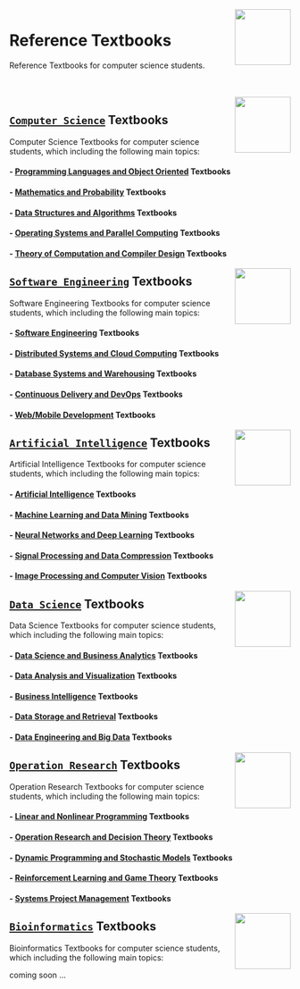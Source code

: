 <img align="right" width="100" src="https://github.com/cs-MohamedAyman/Reference-Textbooks/blob/master/textbooks-covers/textbooks.jpg">

# Reference Textbooks
Reference Textbooks for computer science students.

<br><br>
<img align="right" width="100" height="100" src="https://github.com/cs-MohamedAyman/cs-MohamedAyman/blob/main/repos-logos/computer-science-department.jpg">

## [`Computer Science`](https://github.com/cs-MohamedAyman/Reference-Textbooks/blob/master/Computer-Science-Textbooks/README.md) Textbooks
Computer Science Textbooks for computer science students, which including the following main topics:

#### - [Programming Languages and Object Oriented](https://github.com/cs-MohamedAyman/Reference-Textbooks/blob/master/Computer-Science-Textbooks/README.md) Textbooks
#### - [Mathematics and Probability](https://github.com/cs-MohamedAyman/Reference-Textbooks/blob/master/Computer-Science-Textbooks/README.md) Textbooks
#### - [Data Structures and Algorithms](https://github.com/cs-MohamedAyman/Reference-Textbooks/blob/master/Computer-Science-Textbooks/README.md) Textbooks
#### - [Operating Systems and Parallel Computing](https://github.com/cs-MohamedAyman/Reference-Textbooks/blob/master/Computer-Science-Textbooks/README.md) Textbooks
#### - [Theory of Computation and Compiler Design](https://github.com/cs-MohamedAyman/Reference-Textbooks/blob/master/Computer-Science-Textbooks/README.md) Textbooks

<img align="right" width="100" height="100" src="https://github.com/cs-MohamedAyman/cs-MohamedAyman/blob/main/repos-logos/software-engineering-department.jpg">

## [`Software Engineering`](https://github.com/cs-MohamedAyman/Reference-Textbooks/blob/master/Software-Engineering-Textbooks/README.md) Textbooks
Software Engineering Textbooks for computer science students, which including the following main topics:

#### - [Software Engineering](https://github.com/cs-MohamedAyman/Reference-Textbooks/blob/master/Software-Engineering-Textbooks/README.md) Textbooks
#### - [Distributed Systems and Cloud Computing](https://github.com/cs-MohamedAyman/Reference-Textbooks/blob/master/Software-Engineering-Textbooks/README.md) Textbooks
#### - [Database Systems and Warehousing](https://github.com/cs-MohamedAyman/Reference-Textbooks/blob/master/Software-Engineering-Textbooks/README.md) Textbooks
#### - [Continuous Delivery and DevOps](https://github.com/cs-MohamedAyman/Reference-Textbooks/blob/master/Software-Engineering-Textbooks/README.md) Textbooks
#### - [Web/Mobile Development](https://github.com/cs-MohamedAyman/Reference-Textbooks/blob/master/Software-Engineering-Textbooks/README.md) Textbooks

<img align="right" width="100" height="100" src="https://github.com/cs-MohamedAyman/cs-MohamedAyman/blob/main/repos-logos/artificial-intelligence-department.jpg">

## [`Artificial Intelligence`](https://github.com/cs-MohamedAyman/Reference-Textbooks/blob/master/Artificial-Intelligence-Textbooks/README.md) Textbooks
Artificial Intelligence Textbooks for computer science students, which including the following main topics:

#### - [Artificial Intelligence](https://github.com/cs-MohamedAyman/Reference-Textbooks/blob/master/Artificial-Intelligence-Textbooks/README.md) Textbooks
#### - [Machine Learning and Data Mining](https://github.com/cs-MohamedAyman/Reference-Textbooks/blob/master/Artificial-Intelligence-Textbooks/README.md) Textbooks
#### - [Neural Networks and Deep Learning](https://github.com/cs-MohamedAyman/Reference-Textbooks/blob/master/Artificial-Intelligence-Textbooks/README.md) Textbooks
#### - [Signal Processing and Data Compression](https://github.com/cs-MohamedAyman/Reference-Textbooks/blob/master/Artificial-Intelligence-Textbooks/README.md) Textbooks
#### - [Image Processing and Computer Vision](https://github.com/cs-MohamedAyman/Reference-Textbooks/blob/master/Artificial-Intelligence-Textbooks/README.md) Textbooks

<img align="right" width="100" height="100" src="https://github.com/cs-MohamedAyman/cs-MohamedAyman/blob/main/repos-logos/data-science-department.jpg">

## [`Data Science`](https://github.com/cs-MohamedAyman/Reference-Textbooks/blob/master/Data-Science-Textbooks/README.md) Textbooks
Data Science Textbooks for computer science students, which including the following main topics:

#### - [Data Science and Business Analytics](https://github.com/cs-MohamedAyman/Reference-Textbooks/blob/master/Data-Science-Textbooks/README.md) Textbooks
#### - [Data Analysis and Visualization](https://github.com/cs-MohamedAyman/Reference-Textbooks/blob/master/Data-Science-Textbooks/README.md) Textbooks
#### - [Business Intelligence](https://github.com/cs-MohamedAyman/Reference-Textbooks/blob/master/Data-Science-Textbooks/README.md) Textbooks
#### - [Data Storage and Retrieval](https://github.com/cs-MohamedAyman/Reference-Textbooks/blob/master/Data-Science-Textbooks/README.md) Textbooks
#### - [Data Engineering and Big Data](https://github.com/cs-MohamedAyman/Reference-Textbooks/blob/master/Data-Science-Textbooks/README.md) Textbooks

<img align="right" width="100" height="100" src="https://github.com/cs-MohamedAyman/cs-MohamedAyman/blob/main/repos-logos/operation-research-department.jpg">

## [`Operation Research`](https://github.com/cs-MohamedAyman/Reference-Textbooks/blob/master/Operation-Research-Textbooks/README.md) Textbooks
Operation Research Textbooks for computer science students, which including the following main topics:

#### - [Linear and Nonlinear Programming](https://github.com/cs-MohamedAyman/Reference-Textbooks/blob/master/Operation-Research-Textbooks/README.md) Textbooks
#### - [Operation Research and Decision Theory](https://github.com/cs-MohamedAyman/Reference-Textbooks/blob/master/Operation-Research-Textbooks/README.md) Textbooks
#### - [Dynamic Programming and Stochastic Models](https://github.com/cs-MohamedAyman/Reference-Textbooks/blob/master/Operation-Research-Textbooks/README.md) Textbooks
#### - [Reinforcement Learning and Game Theory](https://github.com/cs-MohamedAyman/Reference-Textbooks/blob/master/Operation-Research-Textbooks/README.md) Textbooks
#### - [Systems Project Management](https://github.com/cs-MohamedAyman/Reference-Textbooks/blob/master/Operation-Research-Textbooks/README.md) Textbooks

<img align="right" width="100" height="100" src="https://github.com/cs-MohamedAyman/cs-MohamedAyman/blob/main/repos-logos/bioinformatics-department.jpg">

## [`Bioinformatics`](https://github.com/cs-MohamedAyman/Reference-Textbooks/blob/master/Bioinformatics-Textbooks/README.md) Textbooks
Bioinformatics Textbooks for computer science students, which including the following main topics:

coming soon ...
